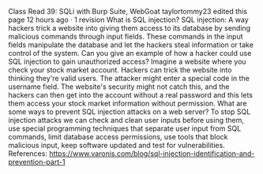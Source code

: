 Class Read 39: SQLi with Burp Suite, WebGoat
taylortommy23 edited this page 12 hours ago · 1 revision
What is SQL injection?
SQL injection: A way hackers trick a website into giving them access to its database by sending malicious commands through input fields. These commands in the input fields manipulate the database and let the hackers steal information or take control of the system.
Can you give an example of how a hacker could use SQL injection to gain unauthorized access?
Imagine a website where you check your stock market account. Hackers can trick the website into thinking they're valid users. The attacker might enter a special code in the username field. The website's security might not catch this, and the hackers can then get into the account without a real password and this lets them access your stock market information without permission.
What are some ways to prevent SQL injection attacks on a web server?
To stop SQL injection attacks we can check and clean user inputs before using them, use special programming techniques that separate user input from SQL commands, limit database access permissions, use tools that block malicious input, keep software updated and test for vulnerabilities.
References: https://www.varonis.com/blog/sql-injection-identification-and-prevention-part-1
